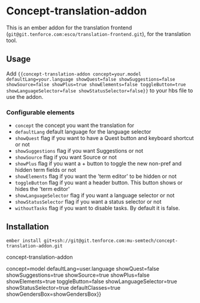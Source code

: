 # Concept-translation-addon

This is an ember addon for the translation frontend (`git@git.tenforce.com:esco/translation-frontend.git`), for the translation tool.

## Usage

Add `{{concept-translation-addon concept=your.model defaultLang=your.language showQuest=false showSuggestions=false showSource=false showPlus=true showElements=false toggleButton=true showLanguageSelector=false showStatusSelector=false}}` to your hbs file to use the addon.

### Configurable elements
- `concept` the concept you want the translation for
- `defaultLang` default language for the language selector
- `showQuest` flag if you want to have a Quest button and keyboard shortcut or not
- `showSuggestions` flag if you want Suggestions or not
- `showSource` flag if you want Source or not
- `showPlus` flag if you want a + button to toggle the new non-pref and hidden term fields or not
- `showElements` flag if you want the 'term editor' to be hidden or not
- `toggleButton` flag if you want a header button. This button shows or hides the 'term editor'
- `showLanguageSelector` flag if you want a language selector or not
- `showStatusSelector` flag if you want a status selector or not
- `withoutTasks` flag if you want to disable tasks. By default it is false.

## Installation

`ember install git+ssh://git@git.tenforce.com:mu-semtech/concept-translation-addon.git`


concept-translation-addon

concept=model
defaultLang=user.language
showQuest=false
showSuggestions=true
showSource=true
showPlus=false
showElements=true
toggleButton=false
showLanguageSelector=true showStatusSelector=true defaultClasses=true showGendersBox=showGendersBox}}
